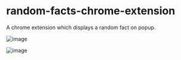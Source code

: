 # random-facts-chrome-extension

A chrome extension which displays a random fact on popup.

![image](https://user-images.githubusercontent.com/87371365/162874940-e2db28fd-f561-4fd8-b8aa-f6ad3bd0fc01.png)


![image](https://user-images.githubusercontent.com/87371365/162875020-a18a5a7e-383b-4c89-b6c0-47eb978ce61c.png)
